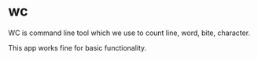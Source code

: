 # wc

WC is command line tool which we use to count line, word, bite, character.

This app works fine for basic functionality.
